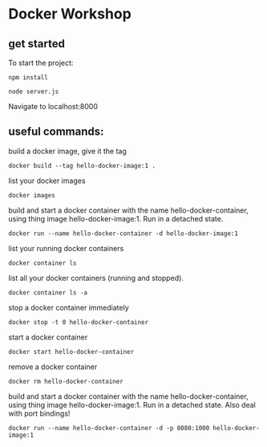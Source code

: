 # Docker Workshop

## get started

To start the project:

`npm install`

`node server.js`

Navigate to localhost:8000

## useful commands:

build a docker image, give it the tag

`docker build --tag hello-docker-image:1 .`

list your docker images

`docker images`

build and start a docker container with the name hello-docker-container, using thing image hello-docker-image:1. Run in a detached state.

`docker run --name hello-docker-container -d hello-docker-image:1`

list your running docker containers

`docker container ls`

list all your docker containers (running and stopped).

`docker container ls -a`

stop a docker container immediately

`docker stop -t 0 hello-docker-container`

start a docker container

`docker start hello-docker-container`

remove a docker container

`docker rm hello-docker-container`

build and start a docker container with the name hello-docker-container, using thing image hello-docker-image:1. Run in a detached state. Also deal with port bindings!

`docker run --name hello-docker-container -d -p 8080:1000 hello-docker-image:1`
